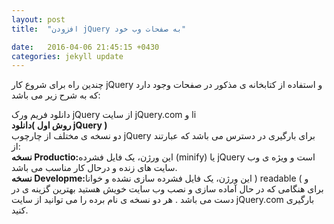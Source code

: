 ```yaml
---
layout: post
title:  "افزودن jQuery به صفحات وب خود"

date:   2016-04-06 21:45:15 +0430
categories: jekyll update
---
```


چندین راه برای شروع کار jQuery و استفاده از کتابخانه ی مذکور در صفحات وجود دارد که به شرح زیر می
باشد:

دانلود فریم ورک jQuery از سایت jQuery.com و li<br>
<b>روش اول )دانلود jQuery )</b><br>
دو نسخه ی مختلف از چارچوب jQuery برای بارگیری در دسترس می باشد که عبارتند از:<br>
<b>نسخه Productio:</b>این ورژن، یک فایل فشرده (minify) یا jQuery است و ویژه ی وب سایت های زنده
و درحال کار مناسب می باشد.<br>
<b>نسخه Developme:</b>این ورژن، یک فایل فشرده سازی نشده و خوانا ) readable ( و برای هنگامی که
در حال آماده سازی و نصب وب سایت خویش هستید بهترین گزینه ی در دست می باشد .
هر دو نسخه ی نام برده را می توانید از سایت jQuery.com بارگیری کنید.